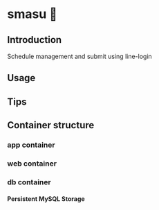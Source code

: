 # smasu 🐳


## Introduction

Schedule management and submit using line-login

## Usage



## Tips



## Container structure


### app container


### web container


### db container

#### Persistent MySQL Storage

